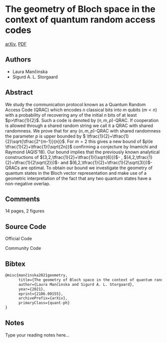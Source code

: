 
# The geometry of Bloch space in the context of quantum random access codes

[arXiv](https://arxiv.org/abs/2106.0155), [PDF](https://arxiv.org/pdf/2106.0155.pdf)

## Authors

- Laura Mančinska
- Sigurd A. L. Storgaard

## Abstract

We study the communication protocol known as a Quantum Random Access Code (QRAC) which encodes $n$ classical bits into $m$ qubits ($m<n$) with a probability of recovering any of the initial $n$ bits of at least $p>\tfrac{1}{2}$. Such a code is denoted by $(n,m,p)$-QRAC. If cooperation is allowed through a shared random string we call it a QRAC with shared randomness. We prove that for any $(n,m,p)$-QRAC with shared randomness the parameter $p$ is upper bounded by $ \tfrac{1}{2}+\tfrac{1}{2}\sqrt{\tfrac{2^{m-1}}{n}}$. For $m=2$ this gives a new bound of $p\le \tfrac{1}{2}+\tfrac{1}{\sqrt{2n}}$ confirming a conjecture by Imamichi and Raymond (AQIS'18). Our bound implies that the previously known analytical constructions of $(3,2,\tfrac{1}{2}+\tfrac{1}{\sqrt{6}})$- , $(4,2,\tfrac{1}{2}+\tfrac{1}{2\sqrt{2}})$- and $(6,2,\tfrac{1}{2}+\tfrac{1}{2\sqrt{3}})$-QRACs are optimal. To obtain our bound we investigate the geometry of quantum states in the Bloch vector representation and make use of a geometric interpretation of the fact that any two quantum states have a non-negative overlap.

## Comments

14 pages, 2 figures

## Source Code

Official Code



Community Code



## Bibtex

```tex
@misc{mančinska2021geometry,
      title={The geometry of Bloch space in the context of quantum random access codes}, 
      author={Laura Mančinska and Sigurd A. L. Storgaard},
      year={2021},
      eprint={2106.00155},
      archivePrefix={arXiv},
      primaryClass={quant-ph}
}
```

## Notes

Type your reading notes here...

